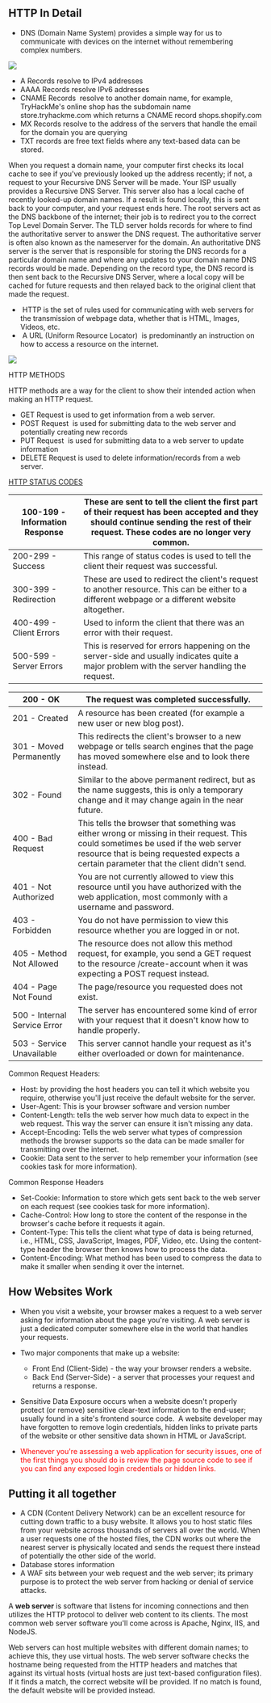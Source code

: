   
## HTTP In Detail

- DNS (Domain Name System) provides a simple way for us to communicate with devices on the internet without remembering complex numbers.


![](https://lh7-rt.googleusercontent.com/docsz/AD_4nXeBPWCGk1RGM2Erq1-ozDU7Lt3ZMI5LL1yHlbS5LC9TV7dDV7rO9fO_zQk9LMtbmudZmsIexGKJKJfE3TxXCE9SrefilT1t5hcH-j29vCbHtE-HW3g48-B8vgAyAE-UnawGe9p5SAQFURBSOm5TIdrchuch?key=NTq2Pa0rYJiIgYCFBEZvGg)

- A Records resolve to IPv4 addresses
- AAAA Records resolve IPv6 addresses
- CNAME Records  resolve to another domain name, for example, TryHackMe's online shop has the subdomain name store.tryhackme.com which returns a CNAME record shops.shopify.com
- MX Records resolve to the address of the servers that handle the email for the domain you are querying
- TXT records are free text fields where any text-based data can be stored.

  

When you request a domain name, your computer first checks its local cache to see if you've previously looked up the address recently; if not, a request to your Recursive DNS Server will be made. Your ISP usually provides a Recursive DNS Server. This server also has a local cache of recently looked-up domain names. If a result is found locally, this is sent back to your computer, and your request ends here. The root servers act as the DNS backbone of the internet; their job is to redirect you to the correct Top Level Domain Server. The TLD server holds records for where to find the authoritative server to answer the DNS request. The authoritative server is often also known as the nameserver for the domain. An authoritative DNS server is the server that is responsible for storing the DNS records for a particular domain name and where any updates to your domain name DNS records would be made. Depending on the record type, the DNS record is then sent back to the Recursive DNS Server, where a local copy will be cached for future requests and then relayed back to the original client that made the request.

  

-  HTTP is the set of rules used for communicating with web servers for the transmission of webpage data, whether that is HTML, Images, Videos, etc.
-  A URL (Uniform Resource Locator)  is predominantly an instruction on how to access a resource on the internet.

![](https://lh7-rt.googleusercontent.com/docsz/AD_4nXdlH6Gj6-Nu4YblT88kvlJQfQPpg3ppMl_Nha_jEWiooHbkMrBIeGowj-IWKpCaUdTxl9mmKhgSjrPehk4nFGbTYKycJuzq9t5g29kfL8qdW2YIoZD3OwxOoSi0WFqhCVm_iRqFN8G-jBYQwqHDGBy-lMQ?key=NTq2Pa0rYJiIgYCFBEZvGg)

HTTP METHODS

HTTP methods are a way for the client to show their intended action when making an HTTP request.

- GET Request is used to get information from a web server.
- POST Request  is used for submitting data to the web server and potentially creating new records
- PUT Request  is used for submitting data to a web server to update information
- DELETE Request is used to delete information/records from a web server.

<u>HTTP STATUS CODES</u>

| 100-199 - Information Response | These are sent to tell the client the first part of their request has been accepted and they should continue sending the rest of their request. These codes are no longer very common. |
| ------------------------------ | -------------------------------------------------------------------------------------------------------------------------------------------------------------------------------------- |
| 200-299 - Success              | This range of status codes is used to tell the client their request was successful.                                                                                                    |
| 300-399 - Redirection          | These are used to redirect the client's request to another resource. This can be either to a different webpage or a different website altogether.                                      |
| 400-499 - Client Errors        | Used to inform the client that there was an error with their request.                                                                                                                  |
| 500-599 - Server Errors        | This is reserved for errors happening on the server-side and usually indicates quite a major problem with the server handling the request.                                             |

| 200 - OK                     | The request was completed successfully.                                                                                                                                                                                      |
| ---------------------------- | ---------------------------------------------------------------------------------------------------------------------------------------------------------------------------------------------------------------------------- |
| 201 - Created                | A resource has been created (for example a new user or new blog post).                                                                                                                                                       |
| 301 - Moved Permanently      | This redirects the client's browser to a new webpage or tells search engines that the page has moved somewhere else and to look there instead.                                                                               |
| 302 - Found                  | Similar to the above permanent redirect, but as the name suggests, this is only a temporary change and it may change again in the near future.                                                                               |
| 400 - Bad Request            | This tells the browser that something was either wrong or missing in their request. This could sometimes be used if the web server resource that is being requested expects a certain parameter that the client didn't send. |
| 401 - Not Authorized         | You are not currently allowed to view this resource until you have authorized with the web application, most commonly with a username and password.                                                                          |
| 403 - Forbidden              | You do not have permission to view this resource whether you are logged in or not.                                                                                                                                           |
| 405 - Method Not Allowed     | The resource does not allow this method request, for example, you send a GET request to the resource /create-account when it was expecting a POST request instead.                                                           |
| 404 - Page Not Found         | The page/resource you requested does not exist.                                                                                                                                                                              |
| 500 - Internal Service Error | The server has encountered some kind of error with your request that it doesn't know how to handle properly.                                                                                                                 |
| 503 - Service Unavailable    | This server cannot handle your request as it's either overloaded or down for maintenance.                                                                                                                                    |

Common Request Headers:

- Host: by providing the host headers you can tell it which website you require, otherwise you'll just receive the default website for the server.
- User-Agent: This is your browser software and version number
- Content-Length: tells the web server how much data to expect in the web request. This way the server can ensure it isn't missing any data.
- Accept-Encoding: Tells the web server what types of compression methods the browser supports so the data can be made smaller for transmitting over the internet.
- Cookie: Data sent to the server to help remember your information (see cookies task for more information).
    

Common Response Headers

- Set-Cookie: Information to store which gets sent back to the web server on each request (see cookies task for more information).
- Cache-Control: How long to store the content of the response in the browser's cache before it requests it again.
- Content-Type: This tells the client what type of data is being returned, i.e., HTML, CSS, JavaScript, Images, PDF, Video, etc. Using the content-type header the browser then knows how to process the data.
- Content-Encoding: What method has been used to compress the data to make it smaller when sending it over the internet.

## How Websites Work

- When you visit a website, your browser makes a request to a web server asking for information about the page you're visiting. A web server is just a dedicated computer somewhere else in the world that handles your requests.
- Two major components that make up a website:
	- Front End (Client-Side) - the way your browser renders a website.
	- Back End (Server-Side) - a server that processes your request and returns a response.
    

- Sensitive Data Exposure occurs when a website doesn't properly protect (or remove) sensitive clear-text information to the end-user; usually found in a site's frontend source code.  A website developer may have forgotten to remove login credentials, hidden links to private parts of the website or other sensitive data shown in HTML or JavaScript.

- <span style="color:rgb(255, 0, 0)">Whenever you're assessing a web application for security issues, one of the first things you should do is review the page source code to see if you can find any exposed login credentials or hidden links.
</span>

## Putting it all together

  

- A CDN (Content Delivery Network) can be an excellent resource for cutting down traffic to a busy website. It allows you to host static files from your website across thousands of servers all over the world. When a user requests one of the hosted files, the CDN works out where the nearest server is physically located and sends the request there instead of potentially the other side of the world.
- Database stores information 
- A WAF sits between your web request and the web server; its primary purpose is to protect the web server from hacking or denial of service attacks. 
  

A **web server** is software that listens for incoming connections and then utilizes the HTTP protocol to deliver web content to its clients. The most common web server software you'll come across is Apache, Nginx, IIS, and NodeJS. 

Web servers can host multiple websites with different domain names; to achieve this, they use virtual hosts. The web server software checks the hostname being requested from the HTTP headers and matches that against its virtual hosts (virtual hosts are just text-based configuration files). If it finds a match, the correct website will be provided. If no match is found, the default website will be provided instead.
